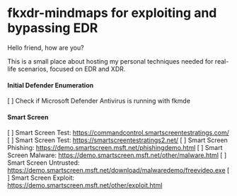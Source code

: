 # fkxdr-mindmaps for exploiting and bypassing EDR

Hello friend, how are you?

This is a small place about hosting my personal techniques needed for real-life scenarios, focused on EDR and XDR.

#### Initial Defender Enumeration
[ ] Check if Microsoft Defender Antivirus is running with fkmde

#### Smart Screen
[ ] Smart Screen Test: https://commandcontrol.smartscreentestratings.com/
[ ] Smart Screen Test: https://smartscreentestratings2.net/
[ ] Smart Screen Phishing: https://demo.smartscreen.msft.net/phishingdemo.html
[ ] Smart Screen Malware: https://demo.smartscreen.msft.net/other/malware.html
[ ] Smart Screen Untrusted: https://demo.smartscreen.msft.net/download/malwaredemo/freevideo.exe
[ ] Smart Screen Exploit: https://demo.smartscreen.msft.net/other/exploit.html
